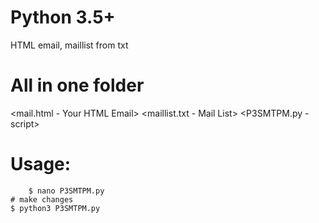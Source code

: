 # Python 3.5+
HTML email, maillist from txt

# All in one folder
<mail.html - Your HTML Email>
<maillist.txt - Mail List>
<P3SMTPM.py - script>

# Usage:
        $ nano P3SMTPM.py
	# make changes
	$ python3 P3SMTPM.py

